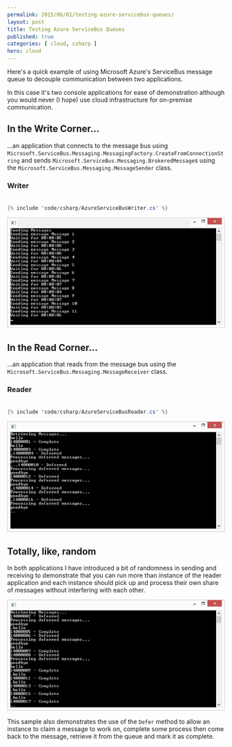 ```yaml
---
permalink: 2015/06/01/testing-azure-servicebus-queues/
layout: post
title: Testing Azure ServiceBus Queues
published: true 
categories: [ cloud, csharp ]
hero: cloud
---
```


Here's a quick example of using Microsoft Azure's ServiceBus message queue to decouple 
communication between two applications.

In this case it's two console applications for ease of demonstration although you would 
never (I hope) use cloud infrastructure for on-premise communication.

## In the Write Corner...

...an application that connects to the message bus using 
<code>Microsoft.ServiceBus.Messaging.MessagingFactory.CreateFromConnectionString</code> 
and sends <code>Microsoft.ServiceBus.Messaging.BrokeredMessage</code>s using the 
<code>Microsoft.ServiceBus.Messaging.MessageSender</code> class.  

### Writer

```csharp

{% include 'code/csharp/AzureServiceBusWriter.cs' %}

```

![writer](/img/posts/testing-azure-servicebus-queues/writer.webp "writer")

## In the Read Corner...

...an application that reads from the message bus using the <code>Microsoft.ServiceBus.Messaging.MessageReceiver</code> 
class.


### Reader 

```csharp

{% include 'code/csharp/AzureServiceBusReader.cs' %}

```

![reader 1](/img/posts/testing-azure-servicebus-queues/reader-1.webp "reader 1")

## Totally, like, random

In both applications I have introduced a bit of randomness in sending and receiving to 
demonstrate that you can run more than instance of the reader application and each instance 
should pick up and process their own share of messages without interfering with each other.

![reader 2](/img/posts/testing-azure-servicebus-queues/reader-2.webp "reader 2")

This sample also demonstrates the use of the <code>Defer</code> method to allow an instance to 
claim a message to work on, complete some process then come back to the message, retrieve it 
from the queue and mark it as complete.
